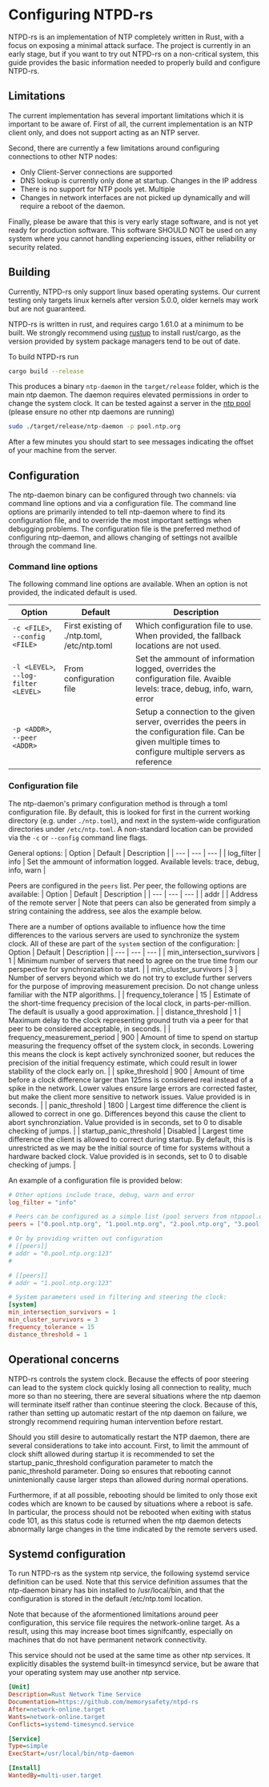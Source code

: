 # Configuring NTPD-rs

NTPD-rs is an implementation of NTP completely written in Rust, with a focus on exposing a minimal attack surface. The project is currently in an early stage, but if you want to try out NTPD-rs on a non-critical system, this guide provides the basic information needed to properly build and configure NTPD-rs.

## Limitations

The current implementation has several important limitations which it is important to be aware of. First of all, the current implementation is an NTP client only, and does not support acting as an NTP server.

Second, there are currently a few limitations around configuring connections to other NTP nodes:
 - Only Client-Server connections are supported
 - DNS lookup is currently only done at startup. Changes in the IP address 
 - There is no support for NTP pools yet. Multiple 
 - Changes in network interfaces are not picked up dynamically and will require a reboot of the daemon.

Finally, please be aware that this is very early stage software, and is not yet ready for production software. This software SHOULD NOT be used on any system where you cannot handling experiencing issues, either reliability or security related.

## Building

Currently, NTPD-rs only support linux based operating systems. Our current testing only targets linux kernels after version 5.0.0, older kernels may work but are not guaranteed.

NTPD-rs is written in rust, and requires cargo 1.61.0 at a minimum to be built. We strongly recommend using [rustup](https://rustup.rs) to install rust/cargo, as the version provided by system package managers tend to be out of date.

To build NTPD-rs run
```sh
cargo build --release
```
This produces a binary `ntp-daemon` in the `target/release` folder, which is the main ntp daemon. The daemon requires elevated permissions in order to change the system clock. It can be tested against a server in the [ntp pool](https://ntppool.org) (please ensure no other ntp daemons are running)
```sh
sudo ./target/release/ntp-daemon -p pool.ntp.org
```
After a few minutes you should start to see messages indicating the offset of your machine from the server.

## Configuration

The ntp-daemon binary can be configured through two channels: via command line options and via a configuration file. The command line options are primarily intended to tell ntp-daemon where to find its configuration file, and to override the most important settings when debugging problems. The configuration file is the preferred method of configuring ntp-daemon, and allows changing of settings not availble through the command line.

### Command line options

The following command line options are available. When an option is not provided, the indicated default is used.

| Option | Default | Description |
| --- | --- | --- |
| `-c <FILE>`, `--config <FILE>` | First existing of ./ntp.toml, /etc/ntp.toml | Which configuration file to use. When provided, the fallback locations are not used. |
| `-l <LEVEL>`, `--log-filter <LEVEL>` | From configuration file | Set the ammount of information logged, overrides the configuration file. Avaible levels: trace, debug, info, warn, error |
| `-p <ADDR>`, `--peer <ADDR>` | | Setup a connection to the given server, overrides the peers in the configuration file. Can be given multiple times to configure multiple servers as reference |

### Configuration file

The ntp-daemon's primary configuration method is through a toml configuration file. By default, this is looked for first in the current working directory (e.g. under `./ntp.toml`), and next in the system-wide configuration directories under `/etc/ntp.toml`. A non-standard location can be provided via the `-c` or `--config` command line flags.

General options:
| Option | Default | Description |
| --- | --- | --- |
| log_filter | info | Set the ammount of information logged. Available levels: trace, debug, info, warn |

Peers are configured in the `peers` list. Per peer, the following options are available:
| Option | Default | Description |
| --- | --- | --- |
| addr | | Address of the remote server |
Note that peers can also be generated from simply a string containing the address, see alos the example below.

There are a number of options available to influence how the time differences to the various servers are used to synchronize the system clock. All of these are part of the `system` section of the configuration:
| Option | Default | Description |
| --- | --- | --- |
| min_intersection_survivors | 1 | Minimum number of servers that need to agree on the true time from our perspective for synchronization to start. |
| min_cluster_survivors | 3 | Number of servers beyond which we do not try to exclude further servers for the purpose of improving measurement precision. Do not change unless familiar with the NTP algorithms. |
| frequency_tolerance | 15 | Estimate of the short-time frequency precision of the local clock, in parts-per-million. The default is usually a good approximation. |
| distance_threshold | 1 | Maximum delay to the clock representing ground truth via a peer for that peer to be considered acceptable, in seconds. |
| frequency_measurement_period | 900 | Amount of time to spend on startup measuring the frequency offset of the system clock, in seconds. Lowering this means the clock is kept actively synchronized sooner, but reduces the precision of the initial frequency estimate, which could result in lower stability of the clock early on. |
| spike_threshold | 900 | Amount of time before a clock difference larger than 125ms is considered real instead of a spike in the network. Lower values ensure large errors are corrected faster, but make the client more sensitive to network issues. Value provided is in seconds. |
| panic_threshold | 1800 | Largest time difference the client is allowed to correct in one go. Differences beyond this cause the client to abort synchronziation. Value provided is in seconds, set to 0 to disable checking of jumps. |
| startup_panic_threshold | Disabled | Largest time difference the client is allowed to correct during startup. By default, this is unrestricted as we may be the initial source of time for systems without a hardware backed clock. Value provided is in seconds, set to 0 to disable checking of jumps. |

An example of a configuration file is provided below:
```toml
# Other options include trace, debug, warn and error
log_filter = "info"

# Peers can be configured as a simple list (pool servers from ntppool.org)
peers = ["0.pool.ntp.org", "1.pool.ntp.org", "2.pool.ntp.org", "3.pool.ntp.org"]

# Or by providing written out configuration
# [[peers]]
# addr = "0.pool.ntp.org:123"
#

# [[peers]]
# addr = "1.pool.ntp.org:123"

# System parameters used in filtering and steering the clock:
[system]
min_intersection_survivors = 1
min_cluster_survivors = 3
frequency_tolerance = 15
distance_threshold = 1
```

## Operational concerns

NTPD-rs controls the system clock. Because the effects of poor steering can lead to the system clock quickly losing all connection to reality, much more so than no steering, there are several situations where the ntp daemon will terminate itself rather than continue steering the clock. Because of this, rather than setting up automatic restart of the ntp daemon on failure, we strongly recommend requiring human intervention before restart.

Should you still desire to automatically restart the NTP daemon, there are several considerations to take into account. First, to limit the ammount of clock shift allowed during startup it is recommended to set the startup_panic_threshold configuration parameter to match the panic_threshold parameter. Doing so ensures that rebooting cannot unintenionally cause larger steps than allowed during normal operations.

Furthermore, if at all possible, rebooting should be limited to only those exit codes which are known to be caused by situations where a reboot is safe. In particular, the process should not be rebooted when exiting with status code 101, as this status code is returned when the ntp daemon detects abnormally large changes in the time indicated by the remote servers used.

## Systemd configuration

To run NTPD-rs as the system ntp service, the following systemd service definition can be used. Note that this service definition assumes that the ntp-daemon binary has bin installed to /usr/local/bin, and that the configuration is stored in the default /etc/ntp.toml location.

Note that because of the aformentioned limitations around peer configuration, this service file requires the network-online target. As a result, using this may increase boot times signifcantly, especially on machines that do not have permanent network connectivity.

This service should not be used at the same time as other ntp services. It explicitly disables the systemd built-in timesyncd service, but be aware that your operating system may use another ntp service.

```ini
[Unit]
Description=Rust Network Time Service
Documentation=https://github.com/memorysafety/ntpd-rs
After=network-online.target
Wants=network-online.target
Conflicts=systemd-timesyncd.service

[Service]
Type=simple
ExecStart=/usr/local/bin/ntp-daemon

[Install]
WantedBy=multi-user.target
```
